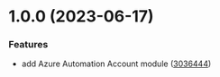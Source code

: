 # 1.0.0 (2023-06-17)


### Features

* add Azure Automation Account module ([3036444](https://github.com/data-platform-hq/terraform-azurerm-automation-account/commit/3036444918b2b46845f2a4fbed4794d3fab35fce))
